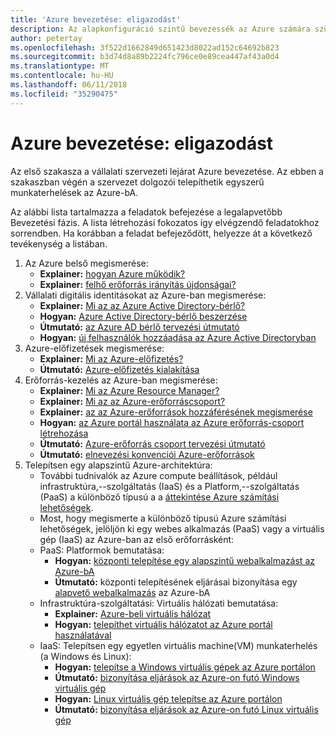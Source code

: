 ```yaml
---
title: 'Azure bevezetése: eligazodást'
description: Az alapkonfiguráció szintű bevezessék az Azure számára szükséges vállalati Tudásbázis
author: petertay
ms.openlocfilehash: 3f522d1662849d651423d8022ad152c64692b823
ms.sourcegitcommit: b3d74d8a89b2224fc796ce0e89cea447af43a0d4
ms.translationtype: MT
ms.contentlocale: hu-HU
ms.lasthandoff: 06/11/2018
ms.locfileid: "35290475"
---
```

# <a name="adopting-azure-foundational"></a>Azure bevezetése: eligazodást

Az első szakasza a vállalati szervezeti lejárat Azure bevezetése. Az ebben a szakaszban végén a szervezet dolgozói telepíthetik egyszerű munkaterhelések az Azure-bA.

Az alábbi lista tartalmazza a feladatok befejezése a legalapvetőbb Bevezetési fázis. A lista létrehozási fokozatos így elvégzendő feladatokhoz sorrendben. Ha korábban a feladat befejeződött, helyezze át a következő tevékenység a listában. 

1. Az Azure belső megismerése:
    - **Explainer:** [hogyan Azure működik?](azure-explainer.md)
    - **Explainer:** [felhő erőforrás irányítás újdonságai?](governance-explainer.md)
2. Vállalati digitális identitásokat az Azure-ban megismerése:
    - **Explainer:** [Mi az az Azure Active Directory-bérlő?](tenant-explainer.md)
    - **Hogyan:** [Azure Active Directory-bérlő beszerzése](/azure/active-directory/develop/active-directory-howto-tenant?toc=/azure/architecture/cloud-adoption-guide/toc.json)
    - **Útmutató:** [az Azure AD bérlő tervezési útmutató](tenant.md)
    - **Hogyan:** [új felhasználók hozzáadása az Azure Active Directoryban](/azure/active-directory/add-users-azure-active-directory?toc=/azure/architecture/cloud-adoption-guide/toc.json)    
3. Azure-előfizetések megismerése:
    - **Explainer:** [Mi az Azure-előfizetés?](subscription-explainer.md)
    - **Útmutató:** [Azure-előfizetés kialakítása](subscription.md)
4. Erőforrás-kezelés az Azure-ban megismerése: 
    - **Explainer:** [Mi az Azure Resource Manager?](resource-manager-explainer.md)
    - **Explainer:** [Mi az az Azure-erőforráscsoport?](resource-group-explainer.md)
    - **Explainer:** [az az Azure-erőforrások hozzáférésének megismerése](/azure/active-directory/active-directory-understanding-resource-access?toc=/azure/architecture/cloud-adoption-guide/toc.json)
    - **Hogyan:** [az Azure portál használata az Azure erőforrás-csoport létrehozása](/azure/azure-resource-manager/resource-group-portal?toc=/azure/architecture/cloud-adoption-guide/toc.json)
    - **Útmutató:** [Azure-erőforrás csoport tervezési útmutató](resource-group.md)
    - **Útmutató:** [elnevezési konvenciói Azure-erőforrások](/azure/architecture/best-practices/naming-conventions?toc=/azure/architecture/cloud-adoption-guide/toc.json)
5. Telepítsen egy alapszintű Azure-architektúra:
    - További tudnivalók az Azure compute beállítások, például infrastruktúra,--szolgáltatás (IaaS) és a Platform,--szolgáltatás (PaaS) a különböző típusú a a [áttekintése Azure számítási lehetőségek](/azure/architecture/guide/technology-choices/compute-overview?toc=/azure/architecture/cloud-adoption-guide/toc.json).
    - Most, hogy megismerte a különböző típusú Azure számítási lehetőségek, jelöljön ki egy webes alkalmazás (PaaS) vagy a virtuális gép (IaaS) az Azure-ban az első erőforrásként:
    - PaaS: Platformok bemutatása:
        - **Hogyan:** [központi telepítése egy alapszintű webalkalmazást az Azure-bA](/azure/app-service/app-service-web-overview?toc=/azure/architecture/cloud-adoption-guide/toc.json)
        - **Útmutató:** központi telepítésének eljárásai bizonyítása egy [alapvető webalkalmazás](/azure/architecture/reference-architectures/app-service-web-app/basic-web-app?toc=/azure/architecture/cloud-adoption-guide/toc.json) az Azure-bA
    - Infrastruktúra-szolgáltatási: Virtuális hálózati bemutatása:
        - **Explainer:** [Azure-beli virtuális hálózat](/azure/virtual-network/virtual-networks-overview?toc=/azure/architecture/cloud-adoption-guide/toc.json)
        - **Hogyan:** [telepíthet virtuális hálózatot az Azure portál használatával](/azure/virtual-network/virtual-networks-create-vnet-arm-pportal?toc=/azure/architecture/cloud-adoption-guide/toc.json)
    - IaaS: Telepítsen egy egyetlen virtuális machine(VM) munkaterhelés (a Windows és Linux):
        - **Hogyan:** [telepítse a Windows virtuális gépek az Azure portálon](/azure/virtual-machines/windows/quick-create-portal?toc=/azure/architecture/cloud-adoption-guide/toc.json)
        - **Útmutató:** [bizonyítása eljárások az Azure-on futó Windows virtuális gép](/azure/architecture/reference-architectures/virtual-machines-windows/single-vm?toc=/azure/architecture/cloud-adoption-guide/toc.json)
        - **Hogyan:** [Linux virtuális gép telepítse az Azure portálon](/azure/virtual-machines/linux/quick-create-portal?toc=/azure/architecture/cloud-adoption-guide/toc.json)
        - **Útmutató:** [bizonyítása eljárások az Azure-on futó Linux virtuális gép](/azure/architecture/reference-architectures/virtual-machines-linux/single-vm?toc=/azure/architecture/cloud-adoption-guide/toc.json)

